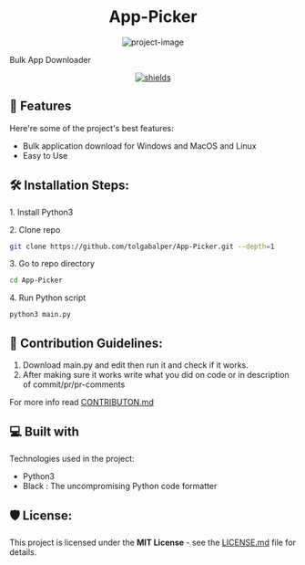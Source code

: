 <h1 align="center" id="title">App-Picker</h1>

<p align="center"><img src="https://socialify.git.ci/tolgabalper/App-Picker/image?description=1&amp;descriptionEditable=Bulk%20App%20Downloader&amp;font=Source%20Code%20Pro&amp;language=1&amp;name=1&amp;owner=1&amp;pattern=Overlapping%20Hexagons&amp;theme=Auto" alt="project-image"></p>

<p id="description">Bulk App Downloader</p>

<p align="center"><a href="https://github.com/psf/black"><img src="https://img.shields.io/badge/code%20style-black-000000.svg" alt="shields"></a></p>

  
  
<h2>🧐 Features</h2>

Here're some of the project's best features:

*   Bulk application download for Windows and MacOS and Linux
*   Easy to Use

<h2>🛠️ Installation Steps:</h2>

<p>1. Install Python3</p>

<p>2. Clone repo</p>

```bash
git clone https://github.com/tolgabalper/App-Picker.git --depth=1
```

<p>3. Go to repo directory</p>

```bash
cd App-Picker
```

<p>4. Run Python script</p>

```bash
python3 main.py
```

<h2>🍰 Contribution Guidelines:</h2>

1. Download main.py and edit then run it and check if it works.
2. After making sure it works write what you did on code or in description of commit/pr/pr-comments 

For more info read [CONTRIBUTON.md](CONTRIBUTION.md)

  
  
<h2>💻 Built with</h2>

Technologies used in the project:

*   Python3
*   Black : The uncompromising Python code formatter

<h2>🛡️ License:</h2>

This project is licensed under the **MIT License** - see the [LICENSE.md](LICENSE.md) file for details.
